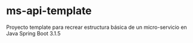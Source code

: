 # ms-api-template
Proyecto template para recrear estructura básica de un micro-servicio en Java Spring Boot 3.1.5
